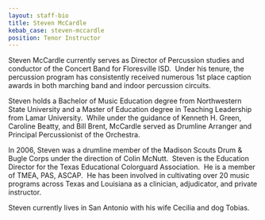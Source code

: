```yaml
---
layout: staff-bio
title: Steven McCardle
kebab_case: steven-mccardle
position: Tenor Instructor
---
```

Steven McCardle currently serves as Director of Percussion studies and conductor of the Concert Band for Floresville ISD. &nbsp;Under his tenure, the percussion program has consistently received numerous 1st place caption awards in both marching band and indoor percussion circuits.

Steven holds a Bachelor of Music Education degree from Northwestern State University and a Master of Education degree in Teaching Leadership from Lamar University. &nbsp;While under the guidance of Kenneth H. Green, Caroline Beatty, and Bill Brent, McCardle served as Drumline Arranger and Principal Percussionist of the Orchestra.

In 2006, Steven was a drumline member of the Madison Scouts Drum & Bugle Corps under the direction of Colin McNutt. &nbsp;Steven is the Education Director for the Texas Educational Colorguard Association. &nbsp;He is a member of TMEA, PAS, ASCAP. &nbsp;He has been involved in cultivating over 20 music programs across Texas and Louisiana as a clinician, adjudicator, and private instructor.

Steven currently lives in San Antonio with his wife Cecilia and dog Tobias.
